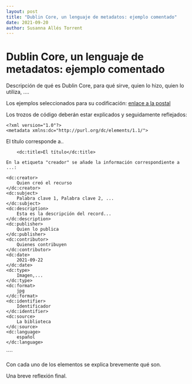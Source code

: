 ```yaml
---
layout: post
title: "Dublin Core, un lenguaje de metadatos: ejemplo comentado"
date: 2021-09-20
author: Susanna Allés Torrent
---
```


# Dublin Core, un lenguaje de metadatos: ejemplo comentado

Descripción de qué es Dublin Core, para qué sirve, quien lo hizo, quien lo utiliza, .... 

Los ejemplos seleccionados para su codificación: [enlace a la postal](https://merrick.library.miami.edu/cdm/compoundobject/collection/chc5324/id/31/rec/19)

Los trozos de código deberán estar explicados y seguidamente reflejados: 

````
<?xml version="1.0"?>
<metadata xmlns:dc="http://purl.org/dc/elements/1.1/">
````

El título corresponde a.. 

````
    <dc:title>El título</dc:title>
    
En la etiqueta "creador" se añade la información correspondiente a ...: 

 ````
    <dc:creator>
        Quien creó el recurso
    </dc:creator>
    <dc:subject>
        Palabra clave 1, Palabra clave 2, ...
    </dc:subject>
    <dc:description>
        Esta es la descripción del record...
    </dc:description>
    <dc:publisher>
        Quien lo publica
    </dc:publisher>
    <dc:contributor>
        Quienes contribuyen
    </dc:contributor>
    <dc:date>
        2021-09-22
    </dc:date>
    <dc:type>
        Imagen,...
    </dc:type>
    <dc:format>
        jpg
    </dc:format>
    <dc:identifier>
        Identificador
    </dc:identifier>
    <dc:source>
        La biblioteca
    </dc:source>
    <dc:language>
        español
    </dc:language>
</metadata>
````

Con cada uno de los elementos se explica brevemente qué son. 

Una breve reflexión final. 
